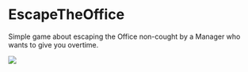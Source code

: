 # EscapeTheOffice

Simple game about escaping the Office non-cought by a Manager who wants to give you overtime.

![](EtO.gif)
